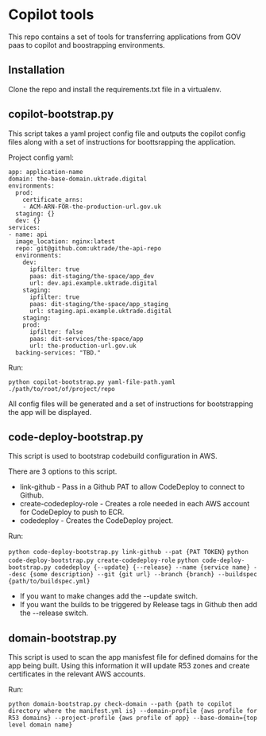 # Copilot tools

This repo contains a set of tools for transferring applications from GOV paas to copilot and boostrapping environments.


## Installation

Clone the repo and install the requirements.txt file in a virtualenv.

## copilot-bootstrap.py

This script takes a yaml project config file and outputs the copilot config files along with a set of instructions for boottsrapping the application.

Project config yaml:
```
app: application-name
domain: the-base-domain.uktrade.digital
environments:
  prod:
    certificate_arns:
    - ACM-ARN-FOR-the-production-url.gov.uk
  staging: {}
  dev: {}
services:
- name: api
  image_location: nginx:latest
  repo: git@github.com:uktrade/the-api-repo
  environments:
    dev:
      ipfilter: true
      paas: dit-staging/the-space/app_dev
      url: dev.api.example.uktrade.digital
    staging:
      ipfilter: true
      paas: dit-staging/the-space/app_staging
      url: staging.api.example.uktrade.digital
    staging:
    prod:
      ipfilter: false
      paas: dit-services/the-space/app
      url: the-production-url.gov.uk
  backing-services: "TBD."
```

Run:

`python copilot-bootstrap.py yaml-file-path.yaml ./path/to/root/of/project/repo`

All config files will be generated and a set of instructions for bootstrapping the app will be displayed.


## code-deploy-bootstrap.py

This script is used to bootstrap codebuild configuration in AWS.

There are 3 options to this script.

  * link-github - Pass in a Github PAT to allow CodeDeploy to connect to Github.
  * create-codedeploy-role - Creates a role needed in each AWS account for CodeDeploy to push to ECR.
  * codedeploy - Creates the CodeDeploy project.

Run:

`python code-deploy-bootstrap.py link-github --pat {PAT TOKEN}`
`python code-deploy-bootstrap.py create-codedeploy-role`
`python code-deploy-bootstrap.py codedeploy {--update} {--release} --name {service name} --desc {some description} --git {git url} --branch {branch} --buildspec {path/to/buildspec.yml}`
  * If you want to make changes add the --update switch.
  * If you want the builds to be triggered by Release tags in Github then add the --release switch.


## domain-bootstrap.py

This script is used to scan the app manisfest file for defined domains for the app being built.  Using this information it will update R53 zones and create certificates in the relevant AWS accounts.

Run:

`python domain-bootstrap.py check-domain --path {path to copilot directory where the manifest.yml is} --domain-profile {aws profile for R53 domains} --project-profile {aws profile of app} --base-domain={top level domain name}`
